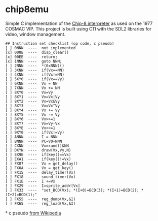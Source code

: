 # chip8emu

Simple C implementation of the [Chip-8 interpreter](https://en.wikipedia.org/wiki/CHIP-8) as used on the 1977 COSMAC VIP. This project is built using C11 with the SDL2 libraries for video, window management.

    ## Instruction set checklist (op code, c pseudo)
    [ ] 0NNN  ----  not implemented	
    [x] 000E  ----  disp_clear()
    [x] 00EE  ----  return;
    [x] 1NNN  ----  goto NNN;
    [ ] 2NNN  ----  *(0xNNN)()
    [ ] 3XNN  ----  if(Vx==NN)
    [ ] 4XNN  ----  if(Vx!=NN)
    [ ] 5XY0  ----  if(Vx==Vy)
    [ ] 6XNN  ----  Vx = NN
    [ ] 7XNN  ----  Vx += NN
    [ ] 8XY0  ----  Vx=Vy
    [ ] 8XY1  ----  Vx=Vx|Vy
    [ ] 8XY2  ----  Vx=Vx&Vy
    [ ] 8XY3  ----  Vx=Vx^Vy
    [ ] 8XY4  ----  Vx += Vy
    [ ] 8XY5  ----  Vx -= Vy
    [ ] 8XY6  ----  Vx>>=1
    [ ] 8XY7  ----  Vx=Vy-Vx
    [ ] 8XYE  ----  Vx<<=1
    [ ] 9XY0  ----  if(Vx!=Vy)
    [ ] ANNN  ----  I = NNN
    [ ] BNNN  ----  PC=V0+NNN
    [ ] CXNN  ----  Vx=rand()&NN
    [ ] DXYN  ----  draw(Vx,Vy,N)
    [ ] EX9E  ----  if(key()==Vx)
    [ ] EXA1  ----  if(key()!=Vx)
    [ ] FX07  ----  Vx = get_delay()
    [ ] FX0A  ----  Vx = get_key()
    [ ] FX15  ----  delay_timer(Vx)
    [ ] FX18  ----  sound_timer(Vx)
    [ ] FX1E  ----  I +=Vx
    [ ] FX29  ----  I=sprite_addr[Vx]
    [ ] FX33  ----  "set_BCD(Vx); *(I+0)=BCD(3); *(I+1)=BCD(2); *(I+2)=BCD(1);"
    [ ] FX55  ----  reg_dump(Vx,&I)
    [ ] FX65  ----  reg_load(Vx,&I)

\* c pseudo [from Wikipedia](https://en.wikipedia.org/wiki/CHIP-8)
